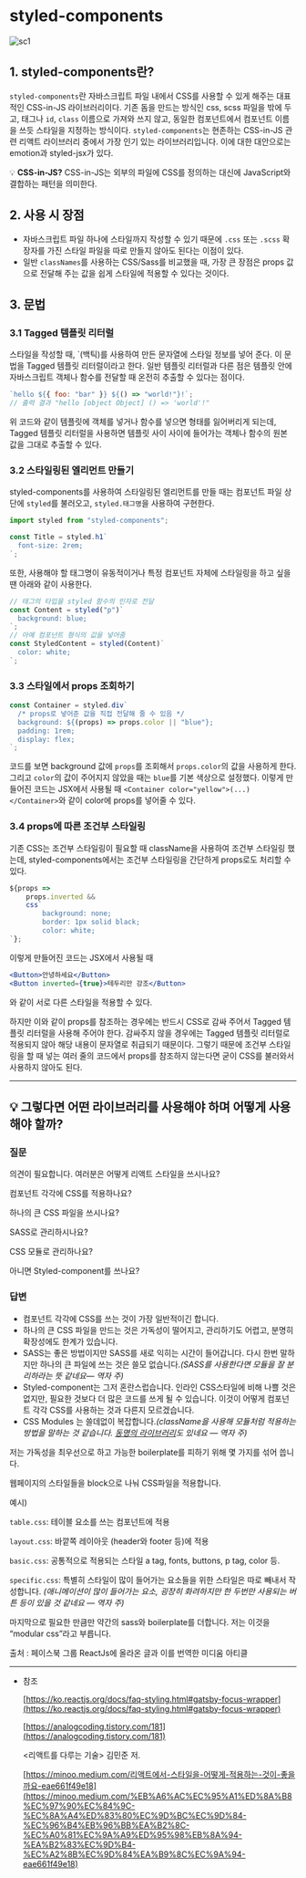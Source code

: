 # styled-components

![sc1](https://user-images.githubusercontent.com/65386533/113510144-488f9580-9594-11eb-975c-4bd98036662d.png)

## 1. styled-components란?

`styled-components`란 자바스크립트 파일 내에서 CSS를 사용할 수 있게 해주는 대표적인 CSS-in-JS 라이브러리이다. 기존 돔을 만드는 방식인 css, scss 파일을 밖에 두고, 태그나 `id`, `class` 이름으로 가져와 쓰지 않고, 동일한 컴포넌트에서 컴포넌트 이름을 쓰듯 스타일을 지정하는 방식이다. `styled-components`는 현존하는 CSS-in-JS 관련 리액트 라이브러리 중에서 가장 인기 있는 라이브러리입니다. 이에 대한 대안으로는 emotion과 styled-jsx가 있다.

💡 **CSS-in-JS?**
CSS-in-JS는 외부의 파일에 CSS를 정의하는 대신에 JavaScript와 결합하는 패턴을 의미한다.

## 2. 사용 시 장점

- 자바스크립트 파일 하나에 스타일까지 작성할 수 있기 때문에 `.css` 또는 `.scss` 확장자를 가진 스타일 파일을 따로 만들지 않아도 된다는 이점이 있다.
- 일반 `classNames`를 사용하는 CSS/Sass를 비교했을 때, 가장 큰 장점은 props 값으로 전달해 주는 값을 쉽게 스타일에 적용할 수 있다는 것이다.

## 3. 문법

### 3.1 Tagged 템플릿 리터럴

스타일을 작성할 때, `(백틱)를 사용하여 만든 문자열에 스타일 정보를 넣어 준다. 이 문법을 Tagged 템플릿 리터럴이라고 한다. 일반 템플릿 리터럴과 다른 점은 템플릿 안에 자바스크립트 객체나 함수를 전달할 때 온전히 추출할 수 있다는 점이다.

```jsx
`hello ${{ foo: "bar" }} ${() => "world!"}!`;
// 출력 결과 "hello [object Object] () => 'world'!"
```

위 코드와 같이 템플릿에 객체를 넣거나 함수를 넣으면 형태를 잃어버리게 되는데, Tagged 템플릿 리터럴을 사용하면 템플릿 사이 사이에 들어가는 객체나 함수의 원본 값을 그대로 추출할 수 있다.

### 3.2 스타일링된 엘리먼트 만들기

styled-components를 사용하여 스타일링된 엘리먼트를 만들 때는 컴포넌트 파일 상단에 `styled`를 불러오고, `styled.태그명`을 사용하여 구현한다.

```jsx
import styled from "styled-components";

const Title = styled.h1`
  font-size: 2rem;
`;
```

또한, 사용해야 할 태그명이 유동적이거나 특정 컴포넌트 자체에 스타일링을 하고 싶을 땐 아래와 같이 사용한다.

```jsx
// 태그의 타입을 styled 함수의 인자로 전달
const Content = styled("p")`
  background: blue;
`;
// 아예 컴포넌트 형식의 값을 넣어줌
const StyledContent = styled(Content)`
  color: white;
`;
```

### 3.3 스타일에서 props 조회하기

```jsx
const Container = styled.div`
  /* props로 넣어준 값을 직접 전달해 줄 수 있음 */
  background: ${(props) => props.color || "blue"};
  padding: 1rem;
  display: flex;
`;
```

코드를 보면 background 값에 `props`를 조회해서 `props.color`의 값을 사용하게 한다. 그리고 `color`의 값이 주어지지 않았을 때는 `blue`를 기본 색상으로 설정했다. 이렇게 만들어진 코드는 JSX에서 사용될 때 `<Container color="yellow">(...)</Container>`와 같이 color에 props를 넣어줄 수 있다.

### 3.4 props에 따른 조건부 스타일링

기존 CSS는 조건부 스타일링이 필요할 때 className을 사용하여 조건부 스타일링 했는데, styled-components에서는 조건부 스타일링을 간단하게 props로도 처리할 수 있다.

```jsx
${props =>
	props.inverted &&
	css`
		background: none;
		border: 1px solid black;
		color: white;
`};
```

이렇게 만들어진 코드는 JSX에서 사용될 때

```jsx
<Button>안녕하세요</Button>
<Button inverted={true}>테두리만 강조</Button>
```

와 같이 서로 다른 스타일을 적용할 수 있다.

하지만 이와 같이 props를 참조하는 경우에는 반드시 CSS로 감싸 주어서 Tagged 템플릿 리터럴을 사용해 주어야 한다. 감싸주지 않을 경우에는 Tagged 템플릿 리터럴로 적용되지 않아 해당 내용이 문자열로 취급되기 때문이다. 그렇기 때문에 조건부 스타일링을 할 때 넣는 여러 줄의 코드에서 props를 참조하지 않는다면 굳이 CSS를 불러와서 사용하지 않아도 된다.

---

## 💡 그렇다면 어떤 라이브러리를 사용해야 하며 어떻게 사용해야 할까?

### **질문**

의견이 필요합니다. 여러분은 어떻게 리액트 스타일을 쓰시나요?

컴포넌트 각각에 CSS를 적용하나요?

하나의 큰 CSS 파일을 쓰시나요?

SASS로 관리하시나요?

CSS 모듈로 관리하나요?

아니면 Styled-component를 쓰나요?

### **답변**

- 컴포넌트 각각에 CSS를 쓰는 것이 가장 일반적이긴 합니다.
- 하나의 큰 CSS 파일을 만드는 것은 가독성이 떨어지고, 관리하기도 어렵고, 분명히 확장성에도 한계가 있습니다.
- SASS는 좋은 방법이지만 SASS를 새로 익히는 시간이 들어갑니다. 다시 한번 말하지만 하나의 큰 파일에 쓰는 것은 쓸모 없습니다._(SASS를 사용한다면 모듈을 잘 분리하라는 뜻 같네요— 역자 주)_
- Styled-component는 그저 혼란스럽습니다. 인라인 CSS스타일에 비해 나쁠 것은 없지만, 필요한 것보다 더 많은 코드를 쓰게 될 수 있습니다. 이것이 어떻게 컴포넌트 각각 CSS를 사용하는 것과 다른지 모르겠습니다.
- CSS Modules 는 쓸데없이 복잡합니다._(className을 사용해 모듈처럼 적용하는 방법을 말하는 것 같습니다. [동명의 라이브러리](https://github.com/css-modules/css-modules)도 있네요 — 역자 주)_

저는 가독성을 최우선으로 하고 가능한 boilerplate를 피하기 위해 몇 가지를 섞어 씁니다.

웹페이지의 스타일들을 block으로 나눠 CSS파일을 적용합니다.

예시)

`table.css`: 테이블 요소를 쓰는 컴포넌트에 적용

`layout.css`: 바깥쪽 레이아웃 (header와 footer 등)에 적용

`basic.css`: 공통적으로 적용되는 스타일 a tag, fonts, buttons, p tag, color 등.

`specific.css`: 특별히 스타일이 많이 들어가는 요소들을 위한 스타일은 따로 빼내서 작성합니다. *(애니메이션이 많이 들어가는 요소, 굉장히 화려하지만 한 두번만 사용되는 버튼 등이 있을 것 같네요 — 역자 주)*

마지막으로 필요한 만큼만 약간의 sass와 boilerplate를 더합니다. 저는 이것을 “modular css”라고 부릅니다.

출처 : 페이스북 그룹 ReactJs에 올라온 글과 이를 번역한 미디움 아티클

---

- 참조

  [https://ko.reactjs.org/docs/faq-styling.html#gatsby-focus-wrapper](https://ko.reactjs.org/docs/faq-styling.html#gatsby-focus-wrapper)

  [https://analogcoding.tistory.com/181](https://analogcoding.tistory.com/181)

  <리액트를 다루는 기술> 김민준 저.

  [https://minoo.medium.com/리액트에서-스타일을-어떻게-적용하는-것이-좋을까요-eae661f49e18](https://minoo.medium.com/%EB%A6%AC%EC%95%A1%ED%8A%B8%EC%97%90%EC%84%9C-%EC%8A%A4%ED%83%80%EC%9D%BC%EC%9D%84-%EC%96%B4%EB%96%BB%EA%B2%8C-%EC%A0%81%EC%9A%A9%ED%95%98%EB%8A%94-%EA%B2%83%EC%9D%B4-%EC%A2%8B%EC%9D%84%EA%B9%8C%EC%9A%94-eae661f49e18)
